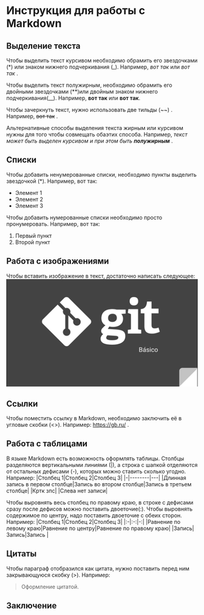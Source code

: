 # Инструкция для работы с Markdown

## Выделение текста


Чтобы выделить текст курсивом необходимо обрамить его звездочками (*) или знаком нижнего подчеркивания (_). Например, *вот так* или _вот так_  .

Чтобы выделить текст полужирным, необходимо обрамить его двойными звездочками (**)или двойным знаком нижнего подчеркивания(__). Например, **вот так** или __вот так__.

Чтобы зачеркнуть текст, нужно использовать две тильды (~~) . Например, ~~вот так~~ .

Альтернативные способы выделения текста жирным или курсивом нужны для того чтобы совмещать обаэтих способа. Например, _текст может быть выделен курсивом и при этом быть **полужирным**_ .

## Списки

Чтобы добавить ненумерованные списки, необходимо пункты выделить звездочкой (*). Например, вот так:
* Элемент 1
* Элемент 2
* Элемент 3

Чтобы добавить нумерованные списки необходимо просто пронумеровать. Например, вот так:
1. Первый пункт
2. Второй пункт

## Работа с изображениями

Чтобы вставить изображение в текст, достаточно написать следующее:
![Это Git](git.jpg)

## Ссылки

Чтобы поместить ссылку в Markdown, необходимо заключить её в угловые скобки (<>). Например: <https://gb.ru/> .

## Работа с таблицами

В языке Markdown есть возможность оформлять таблицы. Столбцы разделяются вертикальными линиями (|), а строка с шапкой отделяются от остальных дефисами (-), которых можно ставить сколько угодно. Например:
|Столбец 1|Столбец 2|Столбец 3|
|-|--------|---|
|Длинная запись в первом столбце|Запись во втором столбце|Запись в третьем столбце|
|Кртк зпс| |Слева нет записи|

Чтобы выровнять весь столбец по правому краю, в строке с дефисами сразу после дефисов можно поставить двоеточие(:). Чтобы выровнять содержимое по центру, надо поставить двоеточие с обеих сторон.
Например:
|Столбец 1|Столбец 2|Столбец 3|
|:-|:-:|-:|
|Равнение по левому краю|Равнение по центру|Равнение по правому краю|
|Запись|Запись|Запись
|
## Цитаты

Чтобы параграф отобразился как цитата, нужно поставить перед ним закрывающуюся скобку (>).
Например: 
>Оформление цитатой.



## Заключение